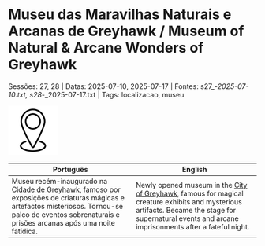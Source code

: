 
# Museu das Maravilhas Naturais e Arcanas de Greyhawk / Museum of Natural & Arcane Wonders of Greyhawk

Sessões: 27, 28 | Datas: 2025-07-10, 2025-07-17 | Fontes: s27_-_2025-07-10.txt, s28_-_2025-07-17.txt | Tags: localizacao, museu

![Museu das Maravilhas Naturais e Arcanas de Greyhawk](blank.png)

| Português | English |
|-----------|---------|
| Museu recém-inaugurado na [Cidade de Greyhawk](cidade_de_greyhawk.md), famoso por exposições de criaturas mágicas e artefactos misteriosos. Tornou-se palco de eventos sobrenaturais e prisões arcanas após uma noite fatídica. | Newly opened museum in the [City of Greyhawk](cidade_de_greyhawk.md), famous for magical creature exhibits and mysterious artifacts. Became the stage for supernatural events and arcane imprisonments after a fateful night. |

